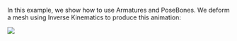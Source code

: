 In this example, we show how to use Armatures and PoseBones. We deform a mesh using Inverse Kinematics to produce this animation:

![](resources/inverse_kinematics.gif)